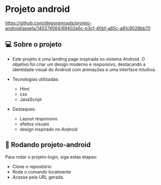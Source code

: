 
# Projeto android

https://github.com/diegoramosds/projeto-android/assets/140274064/69402e6c-e3cf-40bf-a85c-a81c8028bb70

## 💻 Sobre o projeto 

- Este projeto é uma landing page inspirada no sistema Android. O objetivo foi criar um design moderno e responsivo, destacando a identidade visual do Android com animações e uma interface intuitiva.

- Tecnologias utilizadas: <br>
  - Html <br>
  - css <br>
  - JavaScript


- Destaques: <br>
  - Layout responsivo <br>
  - efeitos visuais  <br>
  - design inspirado no Android

## 🚀 Rodando projeto-android

Para rodar o projeto-login, siga estas etapas:

- Clone o repositório
- Rode o comando localmente
- Acesse pela URL gerada.
